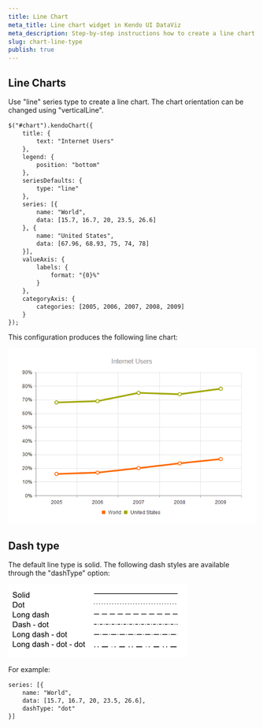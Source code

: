 ```yaml
---
title: Line Chart
meta_title: Line chart widget in Kendo UI DataViz
meta_description: Step-by-step instructions how to create a line chart in Kendo UI DataViz, configuration of a line chart.
slug: chart-line-type
publish: true
---
```


## Line Charts

Use "line" series type to create a line chart. The chart orientation can be changed using "verticalLine".

    $("#chart").kendoChart({
        title: {
            text: "Internet Users"
        },
        legend: {
            position: "bottom"
        },
        seriesDefaults: {
            type: "line"
        },
        series: [{
            name: "World",
            data: [15.7, 16.7, 20, 23.5, 26.6]
        }, {
            name: "United States",
            data: [67.96, 68.93, 75, 74, 78]
        }],
        valueAxis: {
            labels: {
                format: "{0}%"
            }
        },
        categoryAxis: {
            categories: [2005, 2006, 2007, 2008, 2009]
        }
    });


This configuration produces the following line chart:

![Line Chart](chart-line.png)

## Dash type

The default line type is solid. The following dash styles are available through the "dashType" option:

![Dash Type](chart-dash-types.png)


For example:

    series: [{
        name: "World",
        data: [15.7, 16.7, 20, 23.5, 26.6],
        dashType: "dot"
    }]

